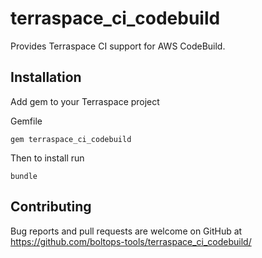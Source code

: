 # terraspace_ci_codebuild

Provides Terraspace CI support for AWS CodeBuild.

## Installation

Add gem to your Terraspace project

Gemfile

    gem terraspace_ci_codebuild

Then to install run

    bundle

## Contributing

Bug reports and pull requests are welcome on GitHub at https://github.com/boltops-tools/terraspace_ci_codebuild/
